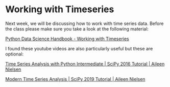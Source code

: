 # Working with Timeseries

Next week, we will be discussing how to work with time series data. Before the class please make sure you take a look at the following material:

[Python Data Science Handbook - Working with Timeseries](https://jakevdp.github.io/PythonDataScienceHandbook/03.11-working-with-time-series.html)

I found these youtube videos are also particularly useful but these are optional:

[Time Series Analysis with Python Intermediate | SciPy 2016 Tutorial | Aileen Nielsen](https://www.youtube.com/watch?v=JNfxr4BQrLk&ab_channel=Enthought)

[Modern Time Series Analysis | SciPy 2019 Tutorial | Aileen Nielsen](https://www.youtube.com/watch?v=v5ijNXvlC5A&ab_channel=Enthought)



